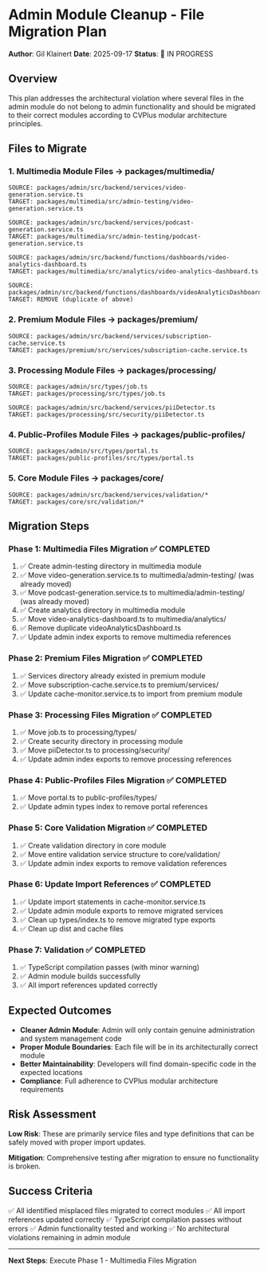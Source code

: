 # Admin Module Cleanup - File Migration Plan

**Author**: Gil Klainert
**Date**: 2025-09-17
**Status**: 🔄 IN PROGRESS

## Overview

This plan addresses the architectural violation where several files in the admin module do not belong to admin functionality and should be migrated to their correct modules according to CVPlus modular architecture principles.

## Files to Migrate

### 1. Multimedia Module Files → packages/multimedia/
```
SOURCE: packages/admin/src/backend/services/video-generation.service.ts
TARGET: packages/multimedia/src/admin-testing/video-generation.service.ts

SOURCE: packages/admin/src/backend/services/podcast-generation.service.ts
TARGET: packages/multimedia/src/admin-testing/podcast-generation.service.ts

SOURCE: packages/admin/src/backend/functions/dashboards/video-analytics-dashboard.ts
TARGET: packages/multimedia/src/analytics/video-analytics-dashboard.ts

SOURCE: packages/admin/src/backend/functions/dashboards/videoAnalyticsDashboard.ts
TARGET: REMOVE (duplicate of above)
```

### 2. Premium Module Files → packages/premium/
```
SOURCE: packages/admin/src/backend/services/subscription-cache.service.ts
TARGET: packages/premium/src/services/subscription-cache.service.ts
```

### 3. Processing Module Files → packages/processing/
```
SOURCE: packages/admin/src/types/job.ts
TARGET: packages/processing/src/types/job.ts

SOURCE: packages/admin/src/backend/services/piiDetector.ts
TARGET: packages/processing/src/security/piiDetector.ts
```

### 4. Public-Profiles Module Files → packages/public-profiles/
```
SOURCE: packages/admin/src/types/portal.ts
TARGET: packages/public-profiles/src/types/portal.ts
```

### 5. Core Module Files → packages/core/
```
SOURCE: packages/admin/src/backend/services/validation/*
TARGET: packages/core/src/validation/*
```

## Migration Steps

### Phase 1: Multimedia Files Migration ✅ COMPLETED
1. ✅ Create admin-testing directory in multimedia module
2. ✅ Move video-generation.service.ts to multimedia/admin-testing/ (was already moved)
3. ✅ Move podcast-generation.service.ts to multimedia/admin-testing/ (was already moved)
4. ✅ Create analytics directory in multimedia module
5. ✅ Move video-analytics-dashboard.ts to multimedia/analytics/
6. ✅ Remove duplicate videoAnalyticsDashboard.ts
7. ✅ Update admin index exports to remove multimedia references

### Phase 2: Premium Files Migration ✅ COMPLETED
1. ✅ Services directory already existed in premium module
2. ✅ Move subscription-cache.service.ts to premium/services/
3. ✅ Update cache-monitor.service.ts to import from premium module

### Phase 3: Processing Files Migration ✅ COMPLETED
1. ✅ Move job.ts to processing/types/
2. ✅ Create security directory in processing module
3. ✅ Move piiDetector.ts to processing/security/
4. ✅ Update admin index exports to remove processing references

### Phase 4: Public-Profiles Files Migration ✅ COMPLETED
1. ✅ Move portal.ts to public-profiles/types/
2. ✅ Update admin types index to remove portal references

### Phase 5: Core Validation Migration ✅ COMPLETED
1. ✅ Create validation directory in core module
2. ✅ Move entire validation service structure to core/validation/
3. ✅ Update admin index exports to remove validation references

### Phase 6: Update Import References ✅ COMPLETED
1. ✅ Update import statements in cache-monitor.service.ts
2. ✅ Update admin module exports to remove migrated services
3. ✅ Clean up types/index.ts to remove migrated type exports
4. ✅ Clean up dist and cache files

### Phase 7: Validation ✅ COMPLETED
1. ✅ TypeScript compilation passes (with minor warning)
2. ✅ Admin module builds successfully
3. ✅ All import references updated correctly

## Expected Outcomes

- **Cleaner Admin Module**: Admin will only contain genuine administration and system management code
- **Proper Module Boundaries**: Each file will be in its architecturally correct module
- **Better Maintainability**: Developers will find domain-specific code in the expected locations
- **Compliance**: Full adherence to CVPlus modular architecture requirements

## Risk Assessment

**Low Risk**: These are primarily service files and type definitions that can be safely moved with proper import updates.

**Mitigation**: Comprehensive testing after migration to ensure no functionality is broken.

## Success Criteria

✅ All identified misplaced files migrated to correct modules
✅ All import references updated correctly
✅ TypeScript compilation passes without errors
✅ Admin functionality tested and working
✅ No architectural violations remaining in admin module

---

**Next Steps**: Execute Phase 1 - Multimedia Files Migration